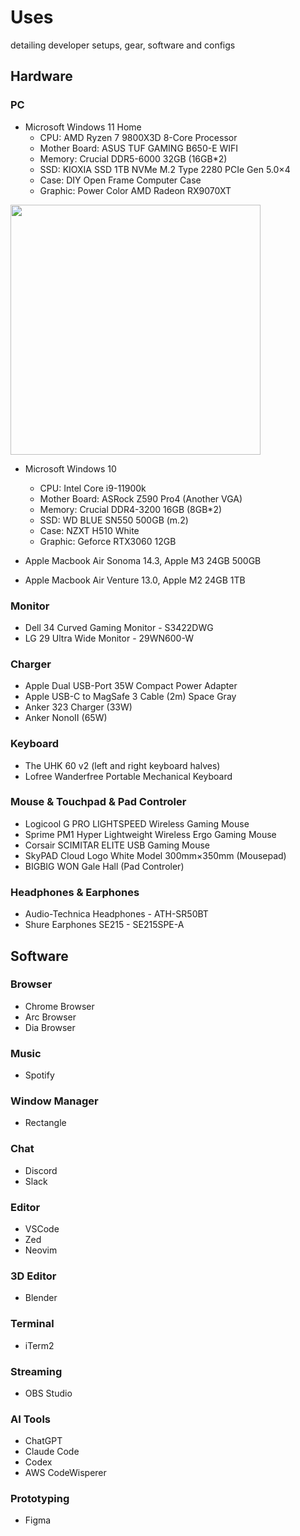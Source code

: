 # Uses

detailing developer setups, gear, software and configs

## Hardware

### PC

- Microsoft Windows 11 Home
  - CPU: AMD Ryzen 7 9800X3D 8-Core Processor
  - Mother Board: ASUS TUF GAMING B650-E WIFI
  - Memory: Crucial DDR5-6000 32GB (16GB*2)
  - SSD: KIOXIA SSD 1TB NVMe M.2 Type 2280 PCIe Gen 5.0×4
  - Case: DIY Open Frame Computer Case
  - Graphic: Power Color AMD Radeon RX9070XT

<img src="https://github.com/user-attachments/assets/ab69d8a1-70b9-4506-9b18-10d8266b4310" width="400px" />

- Microsoft Windows 10
  - CPU: Intel Core i9-11900k
  - Mother Board: ASRock Z590 Pro4 (Another VGA)
  - Memory: Crucial DDR4-3200 16GB (8GB*2)
  - SSD: WD BLUE SN550 500GB (m.2)
  - Case: NZXT H510 White
  - Graphic: Geforce RTX3060 12GB

- Apple Macbook Air Sonoma 14.3, Apple M3 24GB 500GB
- Apple Macbook Air Venture 13.0, Apple M2 24GB 1TB

### Monitor

- Dell 34 Curved Gaming Monitor - S3422DWG
- LG 29 Ultra Wide Monitor - 29WN600-W

### Charger
- Apple Dual USB-Port 35W Compact Power Adapter
- Apple USB-C to MagSafe 3 Cable (2m) Space Gray
- Anker 323 Charger (33W)
- Anker NonoⅡ (65W)

### Keyboard
- The UHK 60 v2 (left and right keyboard halves)
- Lofree Wanderfree Portable Mechanical Keyboard

### Mouse & Touchpad & Pad Controler
- Logicool G PRO LIGHTSPEED Wireless Gaming Mouse
- Sprime PM1 Hyper Lightweight Wireless Ergo Gaming Mouse
- Corsair SCIMITAR ELITE USB Gaming Mouse
- SkyPAD Cloud Logo White Model 300mm×350mm (Mousepad)
- BIGBIG WON Gale Hall (Pad Controler)

### Headphones & Earphones
- Audio-Technica Headphones - ATH-SR50BT
- Shure Earphones SE215 - SE215SPE-A

## Software

### Browser
- Chrome Browser
- Arc Browser
- Dia Browser

### Music
- Spotify

### Window Manager
- Rectangle

### Chat
- Discord
- Slack

### Editor
- VSCode
- Zed
- Neovim

### 3D Editor
- Blender

### Terminal
- iTerm2

### Streaming
- OBS Studio

### AI Tools
- ChatGPT
- Claude Code
- Codex
- AWS CodeWisperer

### Prototyping
- Figma
